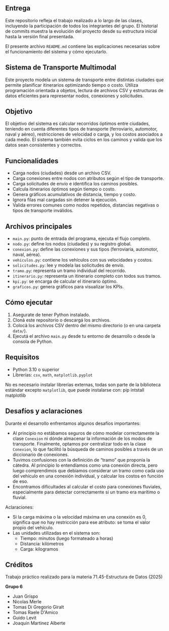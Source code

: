 ## Entrega

Este repositorio refleja el trabajo realizado a lo largo de las clases, incluyendo la participación
de todos los integrantes del grupo. El historial de commits muestra la evolución del proyecto desde
su estructura inicial hasta la versión final presentada.  

El presente archivo `README.md` contiene las explicaciones necesarias sobre el funcionamiento del sistema y cómo ejecutarlo.

## Sistema de Transporte Multimodal

Este proyecto modela un sistema de transporte entre distintas ciudades que permite planificar itinerarios
optimizando tiempo o costo. Utiliza programación orientada a objetos, lectura de archivos CSV y estructuras
de datos eficientes para representar nodos, conexiones y solicitudes.

## Objetivo

El objetivo del sistema es calcular recorridos óptimos entre ciudades, teniendo en cuenta diferentes tipos
de transporte (ferroviario, automotor, naval y aéreo), restricciones de velocidad o carga, y los costos asociados
a cada medio. El sistema también evita ciclos en los caminos y valida que los datos sean consistentes y correctos.

## Funcionalidades

- Carga nodos (ciudades) desde un archivo CSV.
- Carga conexiones entre nodos con atributos según el tipo de transporte.
- Carga solicitudes de envío e identifica los caminos posibles.
- Calcula itinerarios óptimos según tiempo o costo.
- Genera gráficos acumulativos de distancia, tiempo y costo.
- Ignora filas mal cargadas sin detener la ejecución.
- Valida errores comunes como nodos repetidos, distancias negativas o tipos de transporte inválidos.

## Archivos principales

- `main.py`: punto de entrada del programa, ejecuta el flujo completo.
- `nodo.py`: define los nodos (ciudades) y su registro global.
- `conexion.py`: define las conexiones y sus tipos (ferroviaria, automotor, naval, aérea).
- `vehiculos.py`: contiene los vehículos con sus velocidades y costos.
- `solicitudes.py`: lee y modela las solicitudes de envío.
- `tramo.py`: representa un tramo individual del recorrido.
- `itinerario.py`: representa un itinerario completo con todos sus tramos.
- `kpi.py`: se encarga de calcular el itinerario óptimo.
- `graficos.py`: genera gráficos para visualizar los KPIs.

## Cómo ejecutar

1. Asegurate de tener Python instalado.
2. Cloná este repositorio o descargá los archivos.
3. Colocá los archivos CSV dentro del mismo directorio (o en una carpeta `data/`).
4. Ejecutá el archivo `main.py` desde tu entorno de desarrollo o desde la consola de Python.

## Requisitos

- Python 3.10 o superior
- Librerías: `csv`, `math`, `matplotlib.pyplot`

No es necesario instalar librerías externas, todas son parte de la biblioteca estándar excepto `matplotlib`, que puede instalarse con:
  pip intstall matplotlib


## Desafíos y aclaraciones

Durante el desarrollo enfrentamos algunos desafíos importantes:

- Al principio no estábamos seguros de cómo modelar correctamente la clase `Conexion` ni dónde almacenar la información de
  los modos de transporte. Finalmente, optamos por centralizar todo en la clase `Conexion`, lo que facilitó la búsqueda de caminos
  posibles a través de un diccionario de conexiones.
- Tuvimos confusiones con la definición de “tramo” que proponía la cátedra. Al principio lo entendíamos como una conexión
  directa, pero luego comprendimos que debíamos considerar un tramo como cada uso del vehículo en una conexión individual,
  y calcular los costos en función de eso.
- Encontramos dificultades al calcular el costo para conexiones fluviales, especialmente para detectar correctamente si un tramo era marítimo o fluvial.

Aclaraciones:

- Si la carga máxima o la velocidad máxima en una conexión es 0, significa que no hay restricción para ese atributo: se toma el valor propio del vehículo.
- Las unidades utilizadas en el sistema son:
  - Tiempo: minutos (luego formateado a horas)
  - Distancia: kilómetros
  - Carga: kilogramos

## Créditos

Trabajo práctico realizado para la materia 71.45-Estructura de Datos (2025)

**Grupo 6**
- Juan Grispo 
- Nicolas Merle
- Tomas Di Gregorio Giralt
- Tomas Raele D'Amico
- Guido Levit
- Joaquin Martinez Alberte


